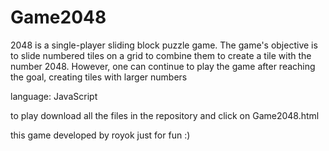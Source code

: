 # Game2048

2048 is a single-player sliding block puzzle game. The game's objective is to slide numbered tiles on a grid to combine them to create a tile with the number 2048. However, one can continue to play the game after reaching the goal, creating tiles with larger numbers

language: JavaScript

to play download all the files in the repository and click on Game2048.html

this game developed by royok just for fun :)
